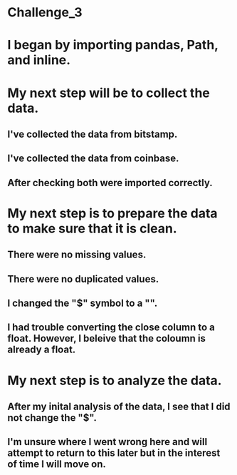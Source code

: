 # Challenge_3

# I began by importing pandas, Path, and inline. 
# My next step will be to collect the data. 
  ## I've collected the data from bitstamp. 
  ## I've collected the data from coinbase. 
  ## After checking both were imported correctly.

# My next step is to prepare the data to make sure that it is clean.
  ## There were no missing values.
  ## There were no duplicated values. 
  ## I changed the "$" symbol to a "". 
  ## I had trouble converting the close column to a float. However, I beleive that the coloumn is already a float. 
  
# My next step is to analyze the data. 
  ## After my inital analysis of the data, I see that I did not change the "$". 
  ## I'm unsure where I went wrong here and will attempt to return to this later but in the interest of time I will move on. 
  ##

